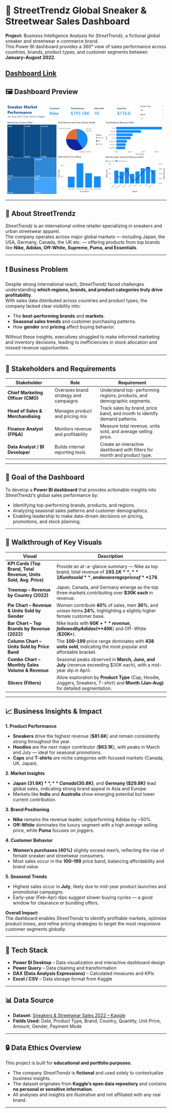 # 👟 StreetTrendz Global Sneaker & Streetwear Sales Dashboard  

**Project:** Business Intelligence Analysis for *StreetTrendz*, a fictional global sneaker and streetwear e-commerce brand.  
This Power BI dashboard provides a 360° view of sales performance across countries, brands, product types, and customer segments between **January–August 2022**.  

**[Dashboard Link](https://github.com/Abhijeet-Santhosh/StreetTrendz-Sales-Dashboard--PowerBI-/blob/main/Sneaker%20Market%20Performance.pbit)**
---

## 🖼️ Dashboard Preview  
![Sneaker Market Performance Dashboard](https://github.com/Abhijeet-Santhosh/Sneaker-market-performance/blob/main/Sneaker%20market%20Dashboard.png)

---
## 🏢 About StreetTrendz  
*StreetTrendz* is an international online retailer specializing in sneakers and urban streetwear apparel.  
The company operates across major global markets — including Japan, the USA, Germany, Canada, the UK etc. — offering products from top brands like **Nike, Adidas, Off-White, Supreme, Puma, and Essentials**.  

---

## ❗ Business Problem  

Despite strong international reach, *StreetTrendz* faced challenges understanding **which regions, brands, and product categories truly drive profitability**.  
With sales data distributed across countries and product types, the company lacked clear visibility into:  
- The **best-performing brands** and **markets**.  
- **Seasonal sales trends** and customer purchasing patterns.  
- How **gender** and **pricing** affect buying behavior.  

Without these insights, executives struggled to make informed marketing and inventory decisions, leading to inefficiencies in stock allocation and missed revenue opportunities.

---

## 👥 Stakeholders and Requirements  

| Stakeholder | Role | Requirement |
|--------------|------|-------------|
| **Chief Marketing Officer (CMO)** | Oversees brand strategy and campaigns | Understand top-performing regions, products, and demographic segments. |
| **Head of Sales & Merchandising** | Manages product and pricing mix | Track sales by brand, price band, and month to identify demand patterns. |
| **Finance Analyst (FP&A)** | Monitors revenue and profitability | Measure total revenue, units sold, and average selling price. |
| **Data Analyst / BI Developer** | Builds internal reporting tools | Create an interactive dashboard with filters for month and product type. |

---

## 🎯 Goal of the Dashboard  

To develop a **Power BI dashboard** that provides actionable insights into *StreetTrendz*’s global sales performance by:  
- Identifying top-performing brands, products, and regions.  
- Analyzing seasonal sales patterns and customer demographics.  
- Enabling leadership to make data-driven decisions on pricing, promotions, and stock planning.

---

## 🧭 Walkthrough of Key Visuals  

| Visual | Description |
|--------|--------------|
| **KPI Cards (Top Brand, Total Revenue, Units Sold, Avg. Price)** | Provide an at-a-glance summary — Nike as top brand, total revenue of **$193.1K**, **1K units sold**, and an average price of **$176**. |
| **Treemap – Revenue by Country (2022)** | Japan, Canada, and Germany emerge as the top three markets contributing over **$30K each** in revenue. |
| **Pie Chart – Revenue & Units Sold by Gender** | Women contribute **40%** of sales, men **36%**, and unisex items **24%**, highlighting a slightly higher female customer base. |
| **Bar Chart – Top Brands by Revenue (2022)** | Nike leads with **$60K+** revenue, followed by Adidas (**$40K**) and Off-White (**$20K+**). |
| **Column Chart – Units Sold by Price Band** | The **$100–$199** price range dominates with **438 units sold**, indicating the most popular and affordable bracket. |
| **Combo Chart – Monthly Sales Volume & Revenue** | Seasonal peaks observed in **March, June, and July** (revenue exceeding $30K each), with a mid-year dip in April. |
| **Slicers (Filters)** | Allow exploration by **Product Type** (Cap, Hoodie, Joggers, Sneakers, T-shirt) and **Month (Jan–Aug)** for detailed segmentation. |

---

## 📈 Business Insights & Impact  

**1. Product Performance**  
- **Sneakers** drive the highest revenue (**$81.6K**) and remain consistently strong throughout the year.  
- **Hoodies** are the next major contributor (**$63.1K**), with peaks in March and July — ideal for seasonal promotions.  
- **Caps** and **T-shirts** are niche categories with focused markets (Canada, UK, Japan).  

**2. Market Insights**  
- **Japan ($31.6K)**, **Canada ($30.8K)**, and **Germany ($29.8K)** lead global sales, indicating strong brand appeal in Asia and Europe.  
- Markets like **India** and **Australia** show emerging potential but lower current contribution.  

**3. Brand Positioning**  
- **Nike** remains the revenue leader, outperforming Adidas by ~50%.  
- **Off-White** dominates the luxury segment with a high average selling price, while **Puma** focuses on joggers.  

**4. Customer Behavior**  
- **Women’s purchases (40%)** slightly exceed men’s, reflecting the rise of female sneaker and streetwear consumers.  
- Most sales occur in the **$100–$199** price band, balancing affordability and brand value.  

**5. Seasonal Trends**  
- Highest sales occur in **July**, likely due to mid-year product launches and promotional campaigns.  
- Early-year (Feb–Apr) dips suggest slower buying cycles — a good window for clearance or bundling offers.  

**Overall Impact:**  
The dashboard enables *StreetTrendz* to identify profitable markets, optimize product mixes, and refine pricing strategies to target the most responsive customer segments globally.

---

## 🧰 Tech Stack  
- **Power BI Desktop** – Data visualization and interactive dashboard design  
- **Power Query** – Data cleaning and transformation  
- **DAX (Data Analysis Expressions)** – Calculated measures and KPIs  
- **Excel / CSV** – Data storage format from Kaggle  

---

## 📊 Data Source  
- **Dataset:** [Sneakers & Streetwear Sales 2022 – Kaggle](https://www.kaggle.com/datasets/atharvasoundankar/sneakers-and-streetwear-sales-2022/data)  
- **Fields Used:** Date, Product Type, Brand, Country, Quantity, Unit Price, Amount, Gender, Payment Mode  

---

## 🔒 Data Ethics Overview  
This project is built for **educational and portfolio purposes**.  
- The company *StreetTrendz* is **fictional** and used solely to contextualize business insights.  
- The dataset originates from **Kaggle’s open data repository** and contains **no personal or sensitive information**.  
- All analyses and insights are illustrative and not affiliated with any real brand.

---
